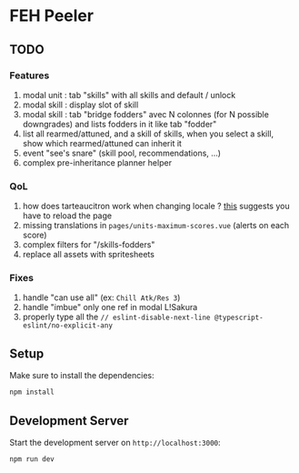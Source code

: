 # FEH Peeler

## TODO

### Features

1. modal unit : tab "skills" with all skills and default / unlock
1. modal skill : display slot of skill
1. modal skill : tab "bridge fodders" avec N colonnes (for N possible downgrades) and lists fodders in it like tab "fodder"
1. list all rearmed/attuned, and a skill of skills, when you select a skill, show which rearmed/attuned can inherit it
1. event "see's snare" (skill pool, recommendations, ...)
1. complex pre-inheritance planner helper

### QoL

1. how does tarteaucitron work when changing locale ? [this](https://github.com/AmauriC/tarteaucitron.js/issues/353#issuecomment-536913252) suggests you have to reload the page
1. missing translations in `pages/units-maximum-scores.vue` (alerts on each score)
1. complex filters for "/skills-fodders"
1. replace all assets with spritesheets

### Fixes

1. handle "can use all" (ex: `Chill Atk/Res 3`)
1. handle "imbue" only one ref in modal L!Sakura
1. properly type all the `// eslint-disable-next-line @typescript-eslint/no-explicit-any`

## Setup

Make sure to install the dependencies:

```bash
npm install
```

## Development Server

Start the development server on `http://localhost:3000`:

```bash
npm run dev
```
